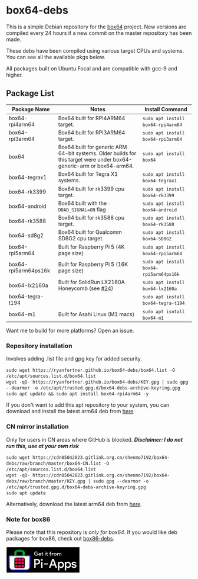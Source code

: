 # box64-debs

This is a simple Debian repository for the [box64](https://github.com/ptitSeb/box64) project. New versions are compiled every 24 hours if a new commit on the master repository has been made.

These debs have been compiled using various target CPUs and systems. You can see all the available pkgs below.

All packages built on Ubuntu Focal and are compatible with gcc-9 and higher.

## Package List
Package Name | Notes | Install Command |
------------ | ------------- | ------------- |
| box64-rpi4arm64 | Box64 built for RPI4ARM64 target. | `sudo apt install box64-rpi4arm64` |
| box64-rpi3arm64 | Box64 built for RPI3ARM64 target. | `sudo apt install box64-rpi3arm64` |
| box64 | Box64 built for generic ARM 64-bit systems. Older builds for this target were under box64-generic-arm or box64-arm64. | `sudo apt install box64` |
| box64-tegrax1 | Box64 built for Tegra X1 systems. | `sudo apt install box64-tegrax1` |
| box64-rk3399 | Box64 built for rk3399 cpu target. | `sudo apt install box64-rk3399` |
| box64-android | Box64 built with the `-DBAD_SIGNAL=ON` flag | `sudo apt install box64-android` |
| box64-rk3588  | Box64 built for rk3588 cpu target. | `sudo apt install box64-rk3588` |
| box64-sd8g2   | Box64 built for Qualcomm SD8G2 cpu target.  | `sudo apt install box64-SD8G2`   |
| box64-rpi5arm64  | Built for Raspberry Pi 5 (4K page size) | `sudo apt install box64-rpi5arm64` |
| box64-rpi5arm64ps16k  | Built for Raspberry Pi 5 (16K page size) | `sudo apt install box64-rpi5arm64ps16k` |
| box64-lx2160a  | Built for SolidRun LX2160A Honeycomb (see [#24](https://github.com/ryanfortner/box64-debs/issues/24)) | `sudo apt install box64-lx2160a` |
| box64-tegra-t194  | | `sudo apt install box64-tegra-t194` |
| box64-m1  | Built for Asahi Linux (M1 macs) | `sudo apt isntall box64-m1` |

Want me to build for more platforms? Open an issue. 

### Repository installation
Involves adding .list file and gpg key for added security.
```
sudo wget https://ryanfortner.github.io/box64-debs/box64.list -O /etc/apt/sources.list.d/box64.list
wget -qO- https://ryanfortner.github.io/box64-debs/KEY.gpg | sudo gpg --dearmor -o /etc/apt/trusted.gpg.d/box64-debs-archive-keyring.gpg 
sudo apt update && sudo apt install box64-rpi4arm64 -y
```
If you don't want to add this apt repository to your system, you can download and install the latest arm64 deb from [here](https://github.com/ryanfortner/box64-debs/tree/master/debian).

### CN mirror installation
Only for users in CN areas where GitHub is blocked. ***Disclaimer: I do not run this, use at your own risk***
```
sudo wget https://cdn05042023.gitlink.org.cn/shenmo7192/box64-debs/raw/branch/master/box64-CN.list -O /etc/apt/sources.list.d/box64.list
wget -qO- https://cdn05042023.gitlink.org.cn/shenmo7192/box64-debs/raw/branch/master/KEY.gpg | sudo gpg --dearmor -o /etc/apt/trusted.gpg.d/box64-debs-archive-keyring.gpg 
sudo apt update
```
Alternatively, download the latest arm64 deb from [here](https://cdn05042023.gitlink.org.cn/shenmo7192/box64-debs/src/branch/master/debian).

### Note for box86

Please note that this repository is *only for box64*. If you would like deb packages for box86, check out [box86-debs](https://github.com/ryanfortner/box86-debs).

[![badge](https://github.com/Botspot/pi-apps/blob/master/icons/badge.png?raw=true)](https://github.com/Botspot/pi-apps)  
